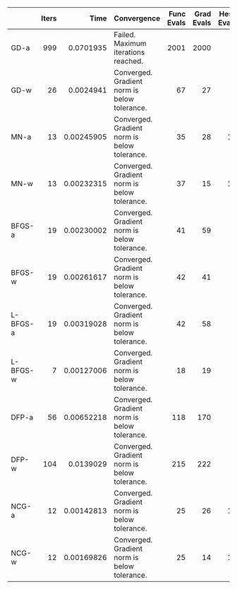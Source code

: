 |          |   Iters |       Time | Convergence                                  |   Func Evals |   Grad Evals |   Hess Evals |
|:---------|--------:|-----------:|:---------------------------------------------|-------------:|-------------:|-------------:|
| GD-a     |     999 | 0.0701935  | Failed. Maximum iterations reached.          |         2001 |         2000 |            0 |
| GD-w     |      26 | 0.0024941  | Converged. Gradient norm is below tolerance. |           67 |           27 |            0 |
| MN-a     |      13 | 0.00245905 | Converged. Gradient norm is below tolerance. |           35 |           28 |           14 |
| MN-w     |      13 | 0.00232315 | Converged. Gradient norm is below tolerance. |           37 |           15 |           14 |
| BFGS-a   |      19 | 0.00230002 | Converged. Gradient norm is below tolerance. |           41 |           59 |            0 |
| BFGS-w   |      19 | 0.00261617 | Converged. Gradient norm is below tolerance. |           42 |           41 |            0 |
| L-BFGS-a |      19 | 0.00319028 | Converged. Gradient norm is below tolerance. |           42 |           58 |            0 |
| L-BFGS-w |       7 | 0.00127006 | Converged. Gradient norm is below tolerance. |           18 |           19 |            0 |
| DFP-a    |      56 | 0.00652218 | Converged. Gradient norm is below tolerance. |          118 |          170 |            0 |
| DFP-w    |     104 | 0.0139029  | Converged. Gradient norm is below tolerance. |          215 |          222 |            0 |
| NCG-a    |      12 | 0.00142813 | Converged. Gradient norm is below tolerance. |           25 |           26 |           13 |
| NCG-w    |      12 | 0.00169826 | Converged. Gradient norm is below tolerance. |           25 |           14 |           13 |